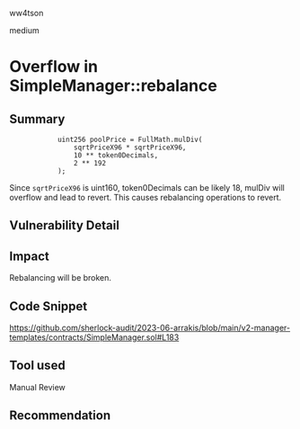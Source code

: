 ww4tson

medium

# Overflow in SimpleManager::rebalance

## Summary
```solidity
            uint256 poolPrice = FullMath.mulDiv(
                sqrtPriceX96 * sqrtPriceX96,
                10 ** token0Decimals,
                2 ** 192
            );
```
Since `sqrtPriceX96` is uint160, token0Decimals can be likely 18, mulDiv will overflow and lead to revert.
This causes rebalancing operations to revert.

## Vulnerability Detail

## Impact
Rebalancing will be broken.

## Code Snippet
https://github.com/sherlock-audit/2023-06-arrakis/blob/main/v2-manager-templates/contracts/SimpleManager.sol#L183

## Tool used

Manual Review

## Recommendation
